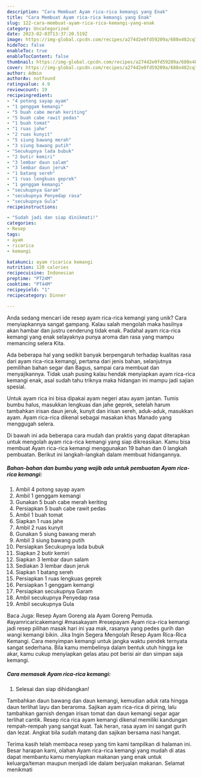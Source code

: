 ```yaml
---
description: "Cara Membuat Ayam rica-rica kemangi yang Enak"
title: "Cara Membuat Ayam rica-rica kemangi yang Enak"
slug: 122-cara-membuat-ayam-rica-rica-kemangi-yang-enak
category: Uncategorized
date: 2023-02-03T13:37:20.519Z
image: https://img-global.cpcdn.com/recipes/a274d2e0fd59209a/680x482cq70/ayam-rica-rica-kemangi-foto-resep-utama.jpg
hideToc: false
enableToc: true
enableTocContent: false
thumbnail: https://img-global.cpcdn.com/recipes/a274d2e0fd59209a/680x482cq70/ayam-rica-rica-kemangi-foto-resep-utama.jpg
cover: https://img-global.cpcdn.com/recipes/a274d2e0fd59209a/680x482cq70/ayam-rica-rica-kemangi-foto-resep-utama.jpg
author: Admin
authorAv: notfound
ratingvalue: 4.9
reviewcount: 19
recipeingredient:
- "4 potong sayap ayam"
- "1 genggam kemangi"
- "5 buah cabe merah keriting"
- "5 buah cabe rawit pedas"
- "1 buah tomat"
- "1 ruas jahe"
- "2 ruas kunyit"
- "5 siung bawang merah"
- "3 siung bawang putih"
- "Secukupnya lada bubuk"
- "2 butir kemiri"
- "3 lembar daun salam"
- "3 lembar daun jeruk"
- "1 batang sereh"
- "1 ruas lengkuas geprek"
- "1 genggam kemangi"
- "secukupnya Garam"
- "secukupnya Penyedap rasa"
- "secukupnya Gula"
recipeinstructions:

- "Sudah jadi dan siap dinikmati!"
categories:
- Resep
tags:
- ayam
- ricarica
- kemangi

katakunci: ayam ricarica kemangi 
nutrition: 120 calories
recipecuisine: Indonesian
preptime: "PT24M"
cooktime: "PT44M"
recipeyield: "1"
recipecategory: Dinner

---
```





Anda sedang mencari ide resep ayam rica-rica kemangi yang unik? Cara menyiapkannya sangat gampang. Kalau salah mengolah maka hasilnya akan hambar dan justru cenderung tidak enak. Padahal ayam rica-rica kemangi yang enak selayaknya punya aroma dan rasa yang mampu memancing selera Kita.





Ada beberapa hal yang sedikit banyak berpengaruh terhadap kualitas rasa dari ayam rica-rica kemangi, pertama dari jenis bahan, selanjutnya pemilihan bahan segar dan Bagus, sampai cara membuat dan menyajikannya. Tidak usah pusing kalau hendak menyiapkan ayam rica-rica kemangi enak,      asal sudah tahu triknya maka hidangan ini mampu jadi sajian spesial.














Untuk ayam rica ini bisa dipakai ayam negeri atau ayam jantan. Tumis bumbu halus, masukkan lengkuas dan jahe geprek, setelah harum tambahkan irisan daun jeruk, kunyit dan irisan sereh, aduk-aduk, masukkan ayam. Ayam rica-rica dikenal sebagai masakan khas Manado yang menggugah selera.






Di bawah ini ada beberapa cara mudah dan praktis yang dapat diterapkan untuk mengolah ayam rica-rica kemangi yang siap dikreasikan. Kamu bisa membuat Ayam rica-rica kemangi menggunakan 19 bahan dan 0 langkah pembuatan. Berikut ini langkah-langkah dalam membuat hidangannya.

<!--inarticleads1-->

##### Bahan-bahan dan bumbu yang wajib ada untuk pembuatan Ayam rica-rica kemangi:

1. Ambil 4 potong sayap ayam
1. Ambil 1 genggam kemangi
1. Gunakan 5 buah cabe merah keriting
1. Persiapkan 5 buah cabe rawit pedas
1. Ambil 1 buah tomat
1. Siapkan 1 ruas jahe
1. Ambil 2 ruas kunyit
1. Gunakan 5 siung bawang merah
1. Ambil 3 siung bawang putih
1. Persiapkan Secukupnya lada bubuk
1. Siapkan 2 butir kemiri
1. Siapkan 3 lembar daun salam
1. Sediakan 3 lembar daun jeruk
1. Siapkan 1 batang sereh
1. Persiapkan 1 ruas lengkuas geprek
1. Persiapkan 1 genggam kemangi
1. Persiapkan secukupnya Garam
1. Ambil secukupnya Penyedap rasa
1. Ambil secukupnya Gula


Baca Juga: Resep Ayam Goreng ala Ayam Goreng Pemuda. #ayamricaricakemangi #masakayam #resepayam Ayam rica-rica kemangi jadi resep pilihan masak hari ini yaa mak, rasanya yang pedes gurih dan wangi kemangi bikin. Jika Ingin Segera Mengolah Resep Ayam Rica-Rica Kemangi. Cara menyimpan kemangi untuk jangka waktu pendek ternyata sangat sederhana. Bila kamu membelinya dalam bentuk utuh hingga ke akar, kamu cukup menyiapkan gelas atau pot berisi air dan simpan saja kemangi. 

<!--inarticleads2-->

##### Cara memasak Ayam rica-rica kemangi:


1. Selesai dan siap dihidangkan!

Tambahkan daun bawang dan daun kemangi, kemudian aduk rata hingga daun terlihat layu dan beraroma. Sajikan ayam rica-rica di piring, lalu tambahkan garnish dengan irisan tomat dan daun kemangi segar agar terlihat cantik. Resep rica rica ayam kemangi dikenal memiliki kandungan rempah-rempah yang sangat kuat. Tak heran, rasa ayam ini sangat gurih dan lezat. Angkat bila sudah matang dan sajikan bersama nasi hangat. 

Terima kasih telah membaca resep yang tim kami tampilkan di halaman ini. Besar harapan kami, olahan Ayam rica-rica kemangi yang mudah di atas dapat membantu kamu menyiapkan makanan yang enak untuk keluarga/teman maupun menjadi ide dalam berjualan makanan. Selamat menikmati
